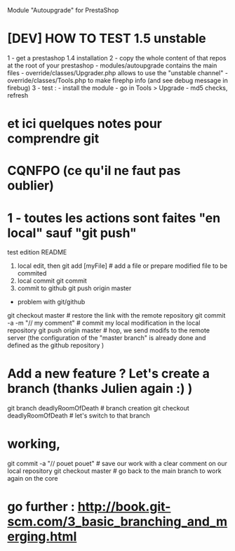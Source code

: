 Module "Autoupgrade" for PrestaShop
# [DEV] HOW TO TEST 1.5 unstable
1 - get a prestashop 1.4 installation
2 - copy the whole content of that repos at the root of your prestashop
	- modules/autoupgrade contains the main files
	- override/classes/Upgrader.php allows to use the "unstable channel"
	- override/classes/Tools.php to make firephp info (and see debug message in firebug)
3 - test :
	- install the module
	- go in Tools > Upgrade
	- md5 checks, refresh

# et ici quelques notes pour comprendre git
# CQNFPO (ce qu'il ne faut pas oublier)
# 1 - toutes les actions sont faites "en local" sauf "git push"

test edition README

1) local edit, then
git add [myFile] # add a file or prepare modified file to be commited
2) local commit
git commit 
3) commit to github
git push origin master


- problem with git/github

git checkout master # restore the link with the remote repository
git commit -a -m "// my comment" # commit my local modification in the local repository
git push origin master # hop, we send modifs to the remote server (the configuration of the "master branch" is already done and defined as the github repository )

# Add a new feature ? Let's create a branch (thanks Julien again :) )
git branch deadlyRoomOfDeath # branch creation
git checkout deadlyRoomOfDeath # let's switch to that branch
# working, 
git commit -a "// pouet pouet" # save our work with a clear comment on our local repository
git checkout master # go back to the main branch to work again on the core

# go further : http://book.git-scm.com/3_basic_branching_and_merging.html


